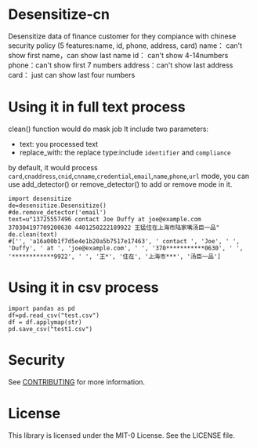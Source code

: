 # Desensitize-cn
Desensitize data of finance customer for they compiance with chinese security policy 
(5 features:name, id, phone, address, card)
name： can't show first name，can show last name
id： can't show 4-14numbers
phone：can't show first 7 numbers
address：can't show last address
card： just can show last four numbers 

# Using it in full text process
 clean() function would do mask job
 It include two parameters: 
 * text: you processed text
 * replace_with: the replace type:include `identifier` and `compliance`

by default, it would process `card`,`cnaddress`,`cnid`,`cnname`,`credential`,`email`,`name`,`phone`,`url` mode, you can use add_detector() or remove_detector() to add or remove mode in it.
```
import desensitize
de=desensitize.Desensitize()
#de.remove_detector('email')
text=u"13725557496 contact Joe Duffy at joe@example.com 370304197709200630 4401250222189922 王猛住在上海市陆家嘴汤臣一品"
de.clean(text)
#['', 'a16a00b1f7d5e4e1b20a5b7517e17463', ' contact ', 'Joe', ' ', 'Duffy', ' at ', 'joe@example.com', ' ', '370***********0630', ' ', '************9922', ' ', '王*', '住在', '上海市***', '汤臣一品']
```

# Using it in csv process
```
import pandas as pd
df=pd.read_csv("test.csv")
df = df.applymap(str)
pd.save_csv("test1.csv")
```

# Security

See [CONTRIBUTING](CONTRIBUTING.md#security-issue-notifications) for more information.

# License

This library is licensed under the MIT-0 License. See the LICENSE file.

